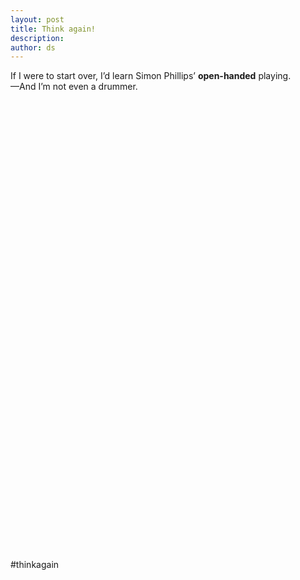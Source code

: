 ```yaml
---
layout: post
title: Think again!
description:
author: ds
---
```


If I were to start over, I’d learn Simon Phillips’ __open-handed__ playing.  
—And I’m not even a drummer.

<iframe width="1280" height="720" data-lazy-src="https://www.youtube-nocookie.com/embed/o1jPudE8eRE?rel=0&amp;showinfo=0" frameborder="0" allowfullscreen></iframe>

\#thinkagain
